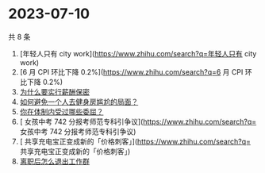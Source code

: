 # 2023-07-10

共 8 条

<!-- BEGIN -->
<!-- 最后更新时间 Mon Jul 10 2023 21:20:14 GMT+0800 (China Standard Time) -->

1. [年轻人只有 city work](https://www.zhihu.com/search?q=年轻人只有 city work)
1. [6 月 CPI 环比下降 0.2%](https://www.zhihu.com/search?q=6 月 CPI 环比下降
   0.2%)
1. [为什么要实行薪酬保密](https://www.zhihu.com/search?q=为什么要实行薪酬保密)
1. [如何避免一个人去健身房尴尬的局面？](https://www.zhihu.com/search?q=如何避免一个人去健身房尴尬的局面？)
1. [你在体制内受过哪些委屈？](https://www.zhihu.com/search?q=你在体制内受过哪些委屈？)
1. [	女孩中考 742 分报考师范专科引争议](https://www.zhihu.com/search?q=	女孩中考
   742 分报考师范专科引争议)
1. [	共享充电宝正变成新的「价格刺客」](https://www.zhihu.com/search?q=	共享充电宝正变成新的「价格刺客」)
1. [离职后怎么退出工作群](https://www.zhihu.com/search?q=离职后怎么退出工作群)

<!-- END -->
